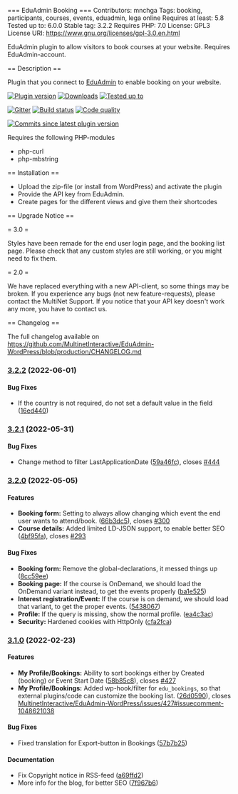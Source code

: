 === EduAdmin Booking ===
Contributors: mnchga
Tags: booking, participants, courses, events, eduadmin, lega online
Requires at least: 5.8
Tested up to: 6.0.0
Stable tag: 3.2.2
Requires PHP: 7.0
License: GPL3
License URI: https://www.gnu.org/licenses/gpl-3.0.en.html

EduAdmin plugin to allow visitors to book courses at your website. Requires EduAdmin-account.

== Description ==

Plugin that you connect to [EduAdmin](https://www.eduadmin.se) to enable booking on your website.

[<img src="https://img.shields.io/wordpress/plugin/v/eduadmin-booking.svg" alt="Plugin version" />](https://wordpress.org/plugins/eduadmin-booking/)
[<img src="https://img.shields.io/wordpress/plugin/dt/eduadmin-booking.svg" alt="Downloads" />](https://wordpress.org/plugins/eduadmin-booking/)
[<img src="https://img.shields.io/wordpress/v/eduadmin-booking.svg" alt="Tested up to" />](https://wordpress.org/plugins/eduadmin-booking/)

[<img src="https://badges.gitter.im/MultinetInteractive/EduAdmin-WordPress.png" alt="Gitter" />](https://gitter.im/MultinetInteractive/EduAdmin-WordPress)
[<img src="https://travis-ci.org/MultinetInteractive/EduAdmin-WordPress.svg?branch=master" alt="Build status" />](https://travis-ci.org/MultinetInteractive/EduAdmin-WordPress)
[<img src="https://scrutinizer-ci.com/g/MultinetInteractive/EduAdmin-WordPress/badges/quality-score.png?b=master" alt="Code quality" />](https://scrutinizer-ci.com/g/MultinetInteractive/EduAdmin-WordPress/?branch=master)

[<img src="https://img.shields.io/github/commits-since/MultinetInteractive/EduAdmin-WordPress/latest.svg" alt="Commits since latest plugin version" />](https://wordpress.org/plugins/eduadmin-booking/)

Requires the following PHP-modules

- php-curl
- php-mbstring

== Installation ==

-   Upload the zip-file (or install from WordPress) and activate the plugin
-   Provide the API key from EduAdmin.
-   Create pages for the different views and give them their shortcodes

== Upgrade Notice ==

= 3.0 =

Styles have been remade for the end user login page, and the booking list page. Please check that any custom styles are still working, or you might need to fix them.

= 2.0 =

We have replaced everything with a new API-client, so some things may be broken. If you experience any bugs (not new feature-requests), please contact the MultiNet Support.
If you notice that your API key doesn't work any more, you have to contact us.

== Changelog ==

The full changelog available on https://github.com/MultinetInteractive/EduAdmin-WordPress/blob/production/CHANGELOG.md

### [3.2.2](https://github.com/MultinetInteractive/EduAdmin-WordPress/compare/v3.2.1...v3.2.2) (2022-06-01)


#### Bug Fixes

* If the country is not required, do not set a default value in the field ([16ed440](https://github.com/MultinetInteractive/EduAdmin-WordPress/commit/16ed440cf5b6362ab16281704e491ed0bf3f4162))

### [3.2.1](https://github.com/MultinetInteractive/EduAdmin-WordPress/compare/v3.2.0...v3.2.1) (2022-05-31)


#### Bug Fixes

* Change method to filter LastApplicationDate ([59a46fc](https://github.com/MultinetInteractive/EduAdmin-WordPress/commit/59a46fc12b32b01629a631d494283827cc8d19f3)), closes [#444](https://github.com/MultinetInteractive/EduAdmin-WordPress/issues/444)

### [3.2.0](https://github.com/MultinetInteractive/EduAdmin-WordPress/compare/v3.1.0...v3.2.0) (2022-05-05)


#### Features

* **Booking form:** Setting to always allow changing which event the end user wants to attend/book. ([66b3dc5](https://github.com/MultinetInteractive/EduAdmin-WordPress/commit/66b3dc5b31de26cfda428f4c75b3f6901d331146)), closes [#300](https://github.com/MultinetInteractive/EduAdmin-WordPress/issues/300)
* **Course details:** Added limited LD-JSON support, to enable better SEO ([4bf95fa](https://github.com/MultinetInteractive/EduAdmin-WordPress/commit/4bf95fafa6ee62ee105f66636ef3c827ce80eee3)), closes [#293](https://github.com/MultinetInteractive/EduAdmin-WordPress/issues/293)


#### Bug Fixes

* **Booking form:** Remove the global-declarations, it messed things up ([8cc59ee](https://github.com/MultinetInteractive/EduAdmin-WordPress/commit/8cc59ee2bac6d7e51fbd34da583cf23af54187a5))
* **Booking page:** If the course is OnDemand, we should load the OnDemand variant instead, to get the events properly ([ba1e525](https://github.com/MultinetInteractive/EduAdmin-WordPress/commit/ba1e525421c1750ed7f3b2e49d20ee092a691131))
* **Interest registration/Event:** If the course is on demand, we should load that variant, to get the proper events. ([5438067](https://github.com/MultinetInteractive/EduAdmin-WordPress/commit/54380675026f5e32d499b6aebf373f98373f2b59))
* **Profile:** If the query is missing, show the normal profile. ([ea4c3ac](https://github.com/MultinetInteractive/EduAdmin-WordPress/commit/ea4c3acd04bd8f6ba2c1ebaa2417b3ad621b790b))
* **Security:** Hardened cookies with HttpOnly ([cfa2fca](https://github.com/MultinetInteractive/EduAdmin-WordPress/commit/cfa2fca974bdf6f5392ba8a421472dceb4d2964e))

### [3.1.0](https://github.com/MultinetInteractive/EduAdmin-WordPress/compare/v3.0.0...v3.1.0) (2022-02-23)


#### Features

* **My Profile/Bookings:** Ability to sort bookings either by Created (booking) or Event Start Date ([58b85c8](https://github.com/MultinetInteractive/EduAdmin-WordPress/commit/58b85c832707d8594c9aeac2e00d773655940e6c)), closes [#427](https://github.com/MultinetInteractive/EduAdmin-WordPress/issues/427)
* **My Profile/Bookings:** Added wp-hook/filter for `edu_bookings`, so that external plugins/code can customize the booking list. ([26d0590](https://github.com/MultinetInteractive/EduAdmin-WordPress/commit/26d0590fda156ea046debceba5257c1d505bb5fe)), closes [MultinetInteractive/EduAdmin-WordPress/issues/427#issuecomment-1048621038](https://github.com/MultinetInteractive/EduAdmin-WordPress/issues/427/issues/issuecomment-1048621038)


#### Bug Fixes

* Fixed translation for Export-button in Bookings ([57b7b25](https://github.com/MultinetInteractive/EduAdmin-WordPress/commit/57b7b2504002c80a4382bbaec06b54e58f8dce93))


#### Documentation

* Fix Copyright notice in RSS-feed ([a69ffd2](https://github.com/MultinetInteractive/EduAdmin-WordPress/commit/a69ffd2b163f88f5b3c3a5b6792cb1deb887cd54))
* More info for the blog, for better SEO ([7f967b6](https://github.com/MultinetInteractive/EduAdmin-WordPress/commit/7f967b609a1fa95a2d136e1a5e5acc99d61dd5a0))



